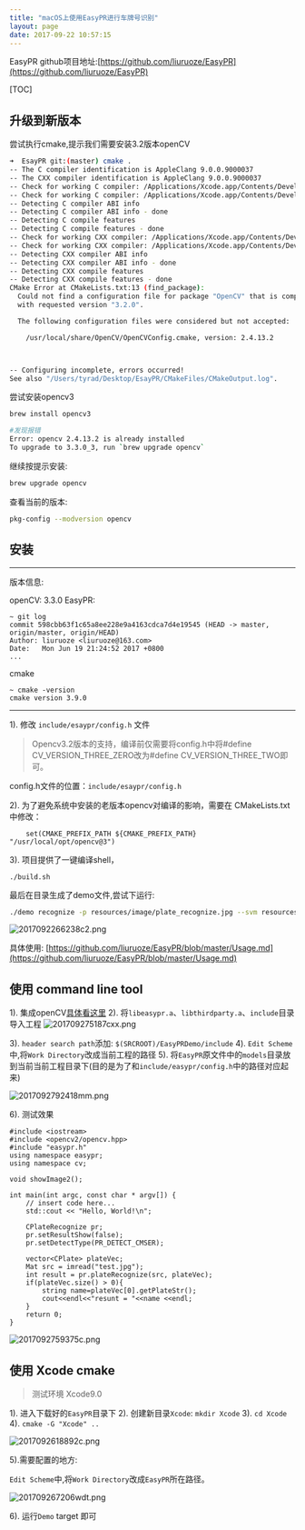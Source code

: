 ```yaml
---
title: "macOS上使用EasyPR进行车牌号识别"
layout: page
date: 2017-09-22 10:57:15
--- 
```


EasyPR github项目地址:[https://github.com/liuruoze/EasyPR](https://github.com/liuruoze/EasyPR)

[TOC]

## 升级到新版本


尝试执行cmake,提示我们需要安装3.2版本openCV

``` bash
➜  EsayPR git:(master) cmake .
-- The C compiler identification is AppleClang 9.0.0.9000037
-- The CXX compiler identification is AppleClang 9.0.0.9000037
-- Check for working C compiler: /Applications/Xcode.app/Contents/Developer/Toolchains/XcodeDefault.xctoolchain/usr/bin/cc
-- Check for working C compiler: /Applications/Xcode.app/Contents/Developer/Toolchains/XcodeDefault.xctoolchain/usr/bin/cc -- works
-- Detecting C compiler ABI info
-- Detecting C compiler ABI info - done
-- Detecting C compile features
-- Detecting C compile features - done
-- Check for working CXX compiler: /Applications/Xcode.app/Contents/Developer/Toolchains/XcodeDefault.xctoolchain/usr/bin/c++
-- Check for working CXX compiler: /Applications/Xcode.app/Contents/Developer/Toolchains/XcodeDefault.xctoolchain/usr/bin/c++ -- works
-- Detecting CXX compiler ABI info
-- Detecting CXX compiler ABI info - done
-- Detecting CXX compile features
-- Detecting CXX compile features - done
CMake Error at CMakeLists.txt:13 (find_package):
  Could not find a configuration file for package "OpenCV" that is compatible
  with requested version "3.2.0".

  The following configuration files were considered but not accepted:

    /usr/local/share/OpenCV/OpenCVConfig.cmake, version: 2.4.13.2



-- Configuring incomplete, errors occurred!
See also "/Users/tyrad/Desktop/EsayPR/CMakeFiles/CMakeOutput.log".
```



尝试安装opencv3

``` bash
brew install opencv3

#发现报错
Error: opencv 2.4.13.2 is already installed
To upgrade to 3.3.0_3, run `brew upgrade opencv`
```

继续按提示安装:

``` bash
brew upgrade opencv
```

查看当前的版本:

``` bash
pkg-config --modversion opencv
```


## 安装

<hr>

版本信息:

openCV: 3.3.0
EasyPR:  

```
~ git log 
commit 598cbb63f1c65a8ee228e9a4163cdca7d4e19545 (HEAD -> master, origin/master, origin/HEAD)
Author: liuruoze <liuruoze@163.com>
Date:   Mon Jun 19 21:24:52 2017 +0800
...
```

cmake

```
~ cmake -version
cmake version 3.9.0
```

<hr>




1). 修改 `include/esaypr/config.h` 文件
> Opencv3.2版本的支持，编译前仅需要将config.h中将#define CV_VERSION_THREE_ZERO改为#define CV_VERSION_THREE_TWO即可。

config.h文件的位置：`include/esaypr/config.h`

2). 为了避免系统中安装的老版本opencv对编译的影响，需要在 CMakeLists.txt 中修改：

```
    set(CMAKE_PREFIX_PATH ${CMAKE_PREFIX_PATH} "/usr/local/opt/opencv@3")
```

3). 项目提供了一键编译shell， 

```
./build.sh
```


最后在目录生成了demo文件,尝试下运行:

``` bash
./demo recognize -p resources/image/plate_recognize.jpg --svm resources/model/svm.xml --ann resources/model/ann.xml
```

![2017092266238c2.png](http://oi6f4bkw5.bkt.clouddn.com/2017092266238c2.png)



具体使用: [https://github.com/liuruoze/EasyPR/blob/master/Usage.md](https://github.com/liuruoze/EasyPR/blob/master/Usage.md)


## 使用 command line tool

1). 集成openCV[具体看这里](http://wiki.tyrad.cc/openCV/macOS上使用openCV.html)
2). 将`libeasypr.a`、`libthirdparty.a`、`include`目录导入工程
![201709275187cxx.png](http://oi6f4bkw5.bkt.clouddn.com/201709275187cxx.png)

3). `header search path`添加: `$(SRCROOT)/EasyPRDemo/include`
4). `Edit Scheme`中,将`Work Directory`改成当前工程的路径
5). 将`EasyPR`原文件中的`models`目录放到当前当前工程目录下(目的是为了和`include/easypr/config.h`中的路径对应起来)

![2017092792418mm.png](http://oi6f4bkw5.bkt.clouddn.com/2017092792418mm.png)

<!--header search path /usr/local/Cellar/eigen/3.3.4/include/eigen3-->
6). 测试效果

```
#include <iostream>
#include <opencv2/opencv.hpp>
#include "easypr.h"
using namespace easypr;
using namespace cv;

void showImage2();

int main(int argc, const char * argv[]) {
    // insert code here...
    std::cout << "Hello, World!\n";
        
    CPlateRecognize pr;
    pr.setResultShow(false);
    pr.setDetectType(PR_DETECT_CMSER);
    
    vector<CPlate> plateVec;
    Mat src = imread("test.jpg");
    int result = pr.plateRecognize(src, plateVec);
    if(plateVec.size() > 0){
        string name=plateVec[0].getPlateStr();
        cout<<endl<<"resunt = "<<name <<endl;
    }
    return 0;
}
```

![2017092759375c.png](http://oi6f4bkw5.bkt.clouddn.com/2017092759375c.png)

## 使用 Xcode cmake

> 测试环境 Xcode9.0

1). 进入下载好的`EasyPR`目录下
2). 创建新目录`Xcode`: `mkdir Xcode`
3). `cd Xcode`
4). `cmake -G "Xcode" ..`

![2017092618892c.png](http://oi6f4bkw5.bkt.clouddn.com/2017092618892c.png)


5).需要配置的地方:

`Edit Scheme`中,将`Work Directory`改成`EasyPR`所在路径。

![201709267206wdt.png](http://oi6f4bkw5.bkt.clouddn.com/201709267206wdt.png)

6). 运行`Demo` target 即可




